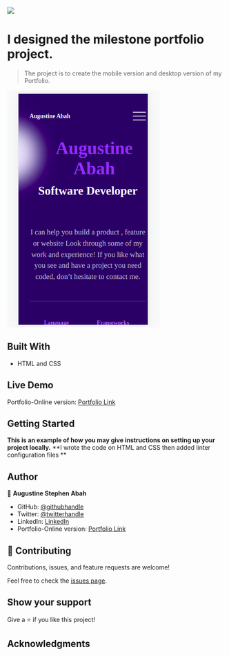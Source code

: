 ![](https://img.shields.io/badge/Microverse-blueviolet)

# I designed the milestone portfolio project.

> The project is to create the mobile version and desktop version of my Portfolio.

![Screenshot](./images/shot.png)



## Built With

- HTML and CSS

## Live Demo

Portfolio-Online version: [Portfolio Link](https://ababaug.github.io/)

## Getting Started

**This is an example of how you may give instructions on setting up your project locally.**
**I wrote the code on HTML and CSS then added linter configuration files **


## Author

👤 **Augustine Stephen Abah**

- GitHub: [@githubhandle](https://github.com/ababaug)
- Twitter: [@twitterhandle](https://twitter.com/twitterhandle)
- LinkedIn: [LinkedIn](https://www.linkedin.com/in/augustine-abah-862202161)
- Portfolio-Online version: [Portfolio Link](https://ababaug.github.io/)

## 🤝 Contributing

Contributions, issues, and feature requests are welcome!

Feel free to check the [issues page](../../issues/).

## Show your support

Give a ⭐️ if you like this project!

## Acknowledgments

